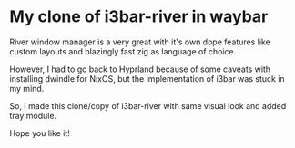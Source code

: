 # My clone of i3bar-river in waybar
River window manager is a very great with it's own dope features like custom layouts and blazingly fast zig as language of choice.

However, I had to go back to Hyprland because of some caveats with installing dwindle for NixOS, but the implementation of i3bar was stuck in my mind.

So, I made this clone/copy of i3bar-river with same visual look and added tray module.

Hope you like it!

